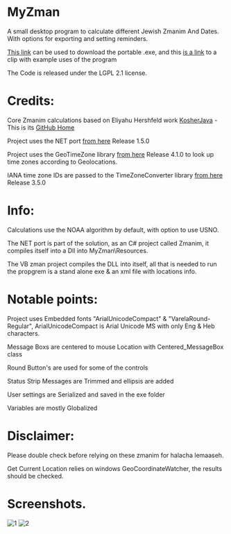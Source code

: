 # MyZman
A small desktop program to calculate different Jewish Zmanim And Dates. With options for exporting and setting reminders.

[This link](https://downgit.github.io/#/home?url=https://github.com/NykUser/MyZman/tree/master/MyZmanPortable) can be used to download the portable .exe, 
and this [is a link](https://github.com/NykUser/MyZman/blob/master/MyZmanPortable/eng.mp4) to a clip with example uses of the program

The Code is released under the LGPL 2.1 license.

# Credits:
Core Zmanim calculations based on Eliyahu Hershfeld work [KosherJava](https://kosherjava.com/) - This is its [GitHub Home](https://github.com/KosherJava/zmanim)

Project uses the NET port [from here](https://github.com/Yitzchok/Zmanim) Release 1.5.0

Project uses the GeoTimeZone library [from here](https://github.com/mattjohnsonpint/GeoTimeZone) Release 4.1.0 to look up time zones according to Geolocations.

IANA time zone IDs are passed to the TimeZoneConverter library [from here](https://github.com/mattjohnsonpint/TimeZoneConverter) Release 3.5.0

# Info:
Calculations use the NOAA algorithm by default, with option to use USNO.

The NET port is part of the solution, as an C# project called Zmanim, it compiles itself into a Dll into MyZman\Resources\.

The VB zman project compiles the DLL into itself, all that is needed to run the propgrem is a stand alone exe & an xml file with locations info.

# Notable points:
Project uses Embedded fonts "ArialUnicodeCompact" & "VarelaRound-Regular", ArialUnicodeCompact is Arial Unicode MS with only Eng & Heb characters.

Message Boxs are centered to mouse Location with Centered_MessageBox class

Round Button's are used for some of the controls

Status Strip Messages are Trimmed and ellipsis are added 

User settings are Serialized and saved in the exe folder

Variables are mostly Globalized 

# Disclaimer:
Please double check before relying on these zmanim for halacha lemaaseh.

Get Current Location relies on windows GeoCoordinateWatcher, the results should be checked.

# Screenshots.
![1](https://user-images.githubusercontent.com/83419922/129582704-c70581a7-2ead-467a-a055-553da29555fe.jpg)
![2](https://user-images.githubusercontent.com/83419922/129582744-d270cc55-60b1-4867-a61c-532982cedd1a.jpg)


